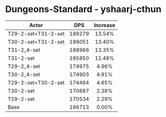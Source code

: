 # Dungeons-Standard - yshaarj-cthun
| Actor | DPS | Increase |
|---|:---:|:---:|
|T29-2-set+T31-2-set|189279|13.54%|
|T30-2-set+T31-2-set|189051|13.40%|
|T31-2_4-set|188966|13.35%|
|T31-2-set|185850|11.48%|
|T29-2_4-set|174975|4.96%|
|T30-2_4-set|174903|4.91%|
|T29-2-set+T30-2-set|174464|4.65%|
|T30-2-set|170687|2.38%|
|T29-2-set|170534|2.29%|
|Base|166713|0.00%|
